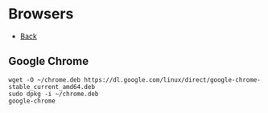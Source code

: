 # Browsers

- [Back](README.md)

## Google Chrome
```
wget -O ~/chrome.deb https://dl.google.com/linux/direct/google-chrome-stable_current_amd64.deb
sudo dpkg -i ~/chrome.deb
google-chrome
```
